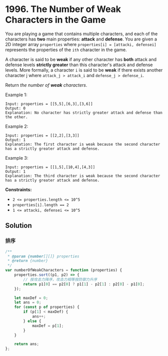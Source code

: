 # 1996. The Number of Weak Characters in the Game

You are playing a game that contains multiple characters, and each of the characters has **two** main properties: **attack** and **defense**. You are given a 2D integer array `properties` where `properties[i] = [attacki, defensei]` represents the properties of the `ith` character in the game.

A character is said to be **weak** if any other character has **both** attack and defense levels **strictly greater** than this character's attack and defense levels. More formally, a character `i` is said to be **weak** if there exists another character j where `attack_j > attack_i` and `defense_j > defense_i`.

Return _the number of **weak** characters_.

Example 1:

```
Input: properties = [[5,5],[6,3],[3,6]]
Output: 0
Explanation: No character has strictly greater attack and defense than the other.
```

Example 2:

```
Input: properties = [[2,2],[3,3]]
Output: 1
Explanation: The first character is weak because the second character has a strictly greater attack and defense.
```

Example 3:

```
Input: properties = [[1,5],[10,4],[4,3]]
Output: 1
Explanation: The third character is weak because the second character has a strictly greater attack and defense.
```

**Constraints:**

-   `2 <= properties.length <= 10^5`
-   `properties[i].length == 2`
-   `1 <= attacki, defensei <= 10^5`

## Solution

### 排序

```js
/**
 * @param {number[][]} properties
 * @return {number}
 */
var numberOfWeakCharacters = function (properties) {
    properties.sort((p1, p2) => {
        // 按攻击力降序，攻击力相等按防御力升序
        return p1[0] == p2[0] ? p1[1] - p2[1] : p2[0] - p1[0];
    });

    let maxDef = 0;
    let ans = 0;
    for (const p of properties) {
        if (p[1] < maxDef) {
            ans++;
        } else {
            maxDef = p[1];
        }
    }

    return ans;
};
```
